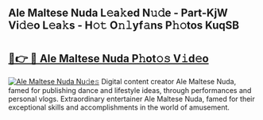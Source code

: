 ## Ale Maltese Nuda L𝚎a𝚔ed N𝚞𝚍e - Part-KjW Vi𝚍𝚎o L𝚎a𝚔s - H𝚘𝚝 O𝚗𝚕yf𝚊ns P𝚑𝚘tos KuqSB

# <h2><a href="http://kfe9fr.oniu.top/?m=Ale+Maltese+Nuda">🔗👉 🔴 Ale Maltese Nuda P𝚑ot𝚘𝚜 V𝚒d𝚎o</a></h2>

[![Ale Maltese Nuda Nu𝚍e𝚜](https://i.imgur.com/0qMVB7G.gif)](http://kfe9fr.oniu.top/?m=Ale+Maltese+Nuda)
Digital content creator Ale Maltese Nuda, famed for publishing dance and lifestyle ideas, through performances and personal vlogs. Extraordinary entertainer Ale Maltese Nuda, famed for their exceptional skills and accomplishments in the world of amusement.  
